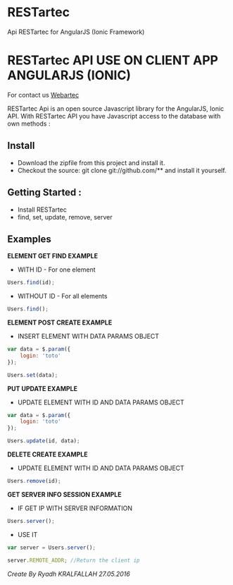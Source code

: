 # RESTartec
Api RESTartec for AngularJS (Ionic Framework)


# RESTartec API USE ON CLIENT APP ANGULARJS (IONIC)

For contact us [Webartec](http://webartec.fr/)

RESTartec Api is an open source Javascript library for the AngularJS, Ionic API. With RESTartec API you have Javascript access to the database with own methods :

## Install

* Download the zipfile from this project and install it.
* Checkout the source: git clone git://github.com/** and install it yourself.

## Getting Started :

* Install RESTartec
* find, set, update, remove, server

## Examples

**ELEMENT GET FIND EXAMPLE**

* WITH ID - For one element
```js
Users.find(id);
```

* WITHOUT ID - For all elements
```js
Users.find();
```
**ELEMENT POST CREATE EXAMPLE**

* INSERT ELEMENT WITH DATA PARAMS OBJECT
```js
var data = $.param({
	login: 'toto'
});

Users.set(data);
```
**PUT UPDATE EXAMPLE**

* UPDATE ELEMENT WITH ID AND DATA PARAMS OBJECT
```js
var data = $.param({
	login: 'toto'
});

Users.update(id, data);
```
**DELETE CREATE EXAMPLE**

* UPDATE ELEMENT WITH ID AND DATA PARAMS OBJECT
```js
Users.remove(id);
```
**GET SERVER INFO SESSION EXAMPLE**

* IF GET IP WITH SERVER INFORMATION
```js
Users.server();
```
* USE IT
```js		
var server = Users.server();

server.REMOTE_ADDR; //Return the client ip
```
*Create By Ryadh KRALFALLAH 27.05.2016*
